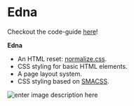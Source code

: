 # Edna
Checkout the code-guide [here][5]!

**Edna**

 - An HTML reset: [normalize.css][2].
 - CSS styling for basic HTML elements.
 - A page layout system.
 - CSS styling based on [SMACSS][3].

![enter image description here][4]


  [1]: http://lesscss.org/
  [2]: http://necolas.github.io/normalize.css/
  [3]: http://smacss.com/
  [4]: http://f.cl.ly/items/1S2c1n3N3Z0A1S3i3W00/ednamode.jpg
  [5]: http://eae-buzzdev801.epnet.com:8030